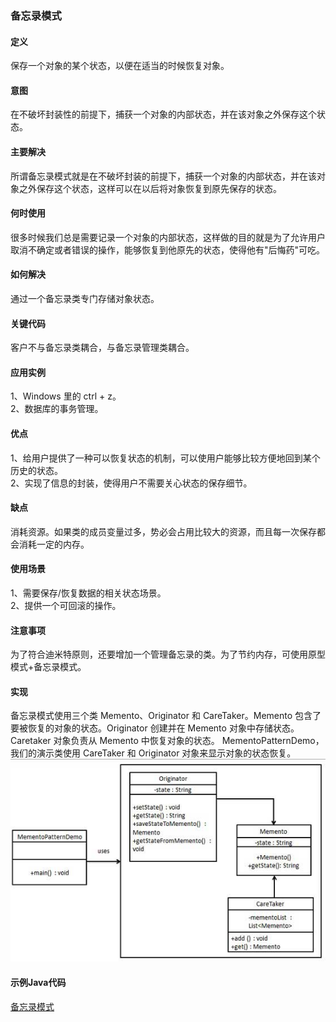 ### 备忘录模式   

#### 定义
保存一个对象的某个状态，以便在适当的时候恢复对象。    

#### 意图          
在不破坏封装性的前提下，捕获一个对象的内部状态，并在该对象之外保存这个状态。

#### 主要解决   
所谓备忘录模式就是在不破坏封装的前提下，捕获一个对象的内部状态，并在该对象之外保存这个状态，这样可以在以后将对象恢复到原先保存的状态。      

####  何时使用      
很多时候我们总是需要记录一个对象的内部状态，这样做的目的就是为了允许用户取消不确定或者错误的操作，能够恢复到他原先的状态，使得他有"后悔药"可吃。          

#### 如何解决       
通过一个备忘录类专门存储对象状态。

#### 关键代码
客户不与备忘录类耦合，与备忘录管理类耦合。        

#### 应用实例      
1、Windows 里的 ctrl + z。  
2、数据库的事务管理。             

#### 优点         
1、给用户提供了一种可以恢复状态的机制，可以使用户能够比较方便地回到某个历史的状态。      
2、实现了信息的封装，使得用户不需要关心状态的保存细节。      

#### 缺点     
消耗资源。如果类的成员变量过多，势必会占用比较大的资源，而且每一次保存都会消耗一定的内存。     

#### 使用场景      
1、需要保存/恢复数据的相关状态场景。       
2、提供一个可回滚的操作。

#### 注意事项       
为了符合迪米特原则，还要增加一个管理备忘录的类。为了节约内存，可使用原型模式+备忘录模式。       

#### 实现     
备忘录模式使用三个类 Memento、Originator 和 CareTaker。Memento 包含了要被恢复的对象的状态。Originator 创建并在 Memento 对象中存储状态。Caretaker 对象负责从 Memento 中恢复对象的状态。
MementoPatternDemo，我们的演示类使用 CareTaker 和 Originator 对象来显示对象的状态恢复。      
![Alt text](./images/memento_pattern.jpg)

#### 示例Java代码
[备忘录模式](../src/main/java/com/lvt/pattern_19)